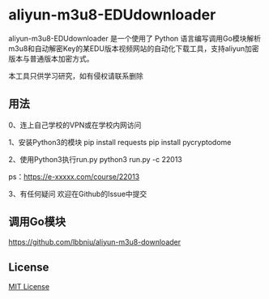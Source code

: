 # aliyun-m3u8-EDUdownloader

aliyun-m3u8-EDUdownloader 是一个使用了 Python 语言编写调用Go模块解析m3u8和自动解密Key的某EDU版本视频网站的自动化下载工具，支持aliyun加密版本与普通版本加密方式。

本工具只供学习研究，如有侵权请联系删除

## 用法
0、连上自己学校的VPN或在学校内网访问

1、安装Python3的模块
pip install requests
pip install pycryptodome

2、使用Python3执行run.py
python3 run.py -c 22013

ps：https://e-xxxxx.com/course/22013

3、有任何疑问 欢迎在Github的Issue中提交

## 调用Go模块

https://github.com/lbbniu/aliyun-m3u8-downloader

## License

[MIT License](./LICENSE)